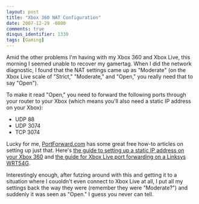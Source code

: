 ```yaml
---
layout: post
title: "Xbox 360 NAT Configuration"
date: 2007-12-29 -0800
comments: true
disqus_identifier: 1330
tags: [Gaming]
---
```

Amid the other problems I'm having with my Xbox 360 and Xbox Live, this
morning I seemed unable to recover my gamertag. When I did the network
diagnostic, I found that the NAT settings came up as "Moderate" (on the
Xbox Live scale of "Strict," "Moderate," and "Open," you really need
that to say "Open").

To make it read "Open," you need to forward the following ports through
your router to your Xbox (which means you'll also need a static IP
address on your Xbox):

-   UDP 88
-   UDP 3074
-   TCP 3074

Lucky for me, [PortForward.com](http://portforward.com/) has some great
free how-to articles on setting up just that. Here's [the guide to
setting up a static IP address on your Xbox
360](http://portforward.com/networking/staticip-xbox360.htm) and [the
guide for Xbox Live port forwarding on a Linksys
WRT54G](http://portforward.com/english/routers/port_forwarding/Linksys/WRT54G/Xbox_Live_360.htm).

Interestingly enough, after futzing around with this and getting it to a
situation where I couoldn't even connect to Xbox Live at all, I put all
my settings back the way they were (remember they were "Moderate?") and
suddenly it was seen as "Open." I guess you never can tell.

